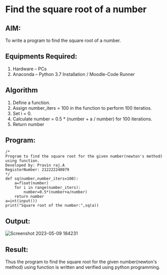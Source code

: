 # Find the square root of a number

## AIM:
To write a program to find the square root of a number.

## Equipments Required:
1. Hardware – PCs
2. Anaconda – Python 3.7 Installation / Moodle-Code Runner

## Algorithm
1. Define a function.
2. Assign number_iters = 100 in the function to perform 100 iteratios.
3. Set i = 0.
4. Calculate  number = 0.5 * (number + a / number) for 100 iterations.
5. Return number

## Program:
```
/*
Program to find the square root for the given number(newton's method) using function.
Developed by: Pravin raj.A
RegisterNumber: 212222240079
*/
def sq(number,number_iters=100):
    a=float(number)
    for i in range(number_iters):
        number=0.5*(number+a/number)
    return number
a=int(input())
print("Square root of the number:",sq(a))

```

## Output:

![Screenshot 2023-05-09 184231](https://github.com/Apravinraj/Square-root-of-a-number/assets/118707879/054228d3-fd4d-461a-bdda-6dd5adfc2af5)



## Result:
Thus the program to find the square root for the given number(newton's method) using function is written and verified using python programming.
